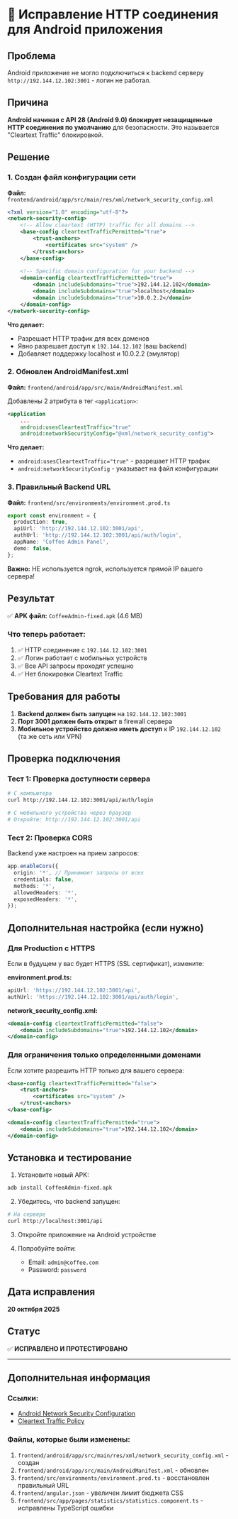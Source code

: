 # 🔧 Исправление HTTP соединения для Android приложения

## Проблема

Android приложение не могло подключиться к backend серверу `http://192.144.12.102:3001` - логин не работал.

## Причина

**Android начиная с API 28 (Android 9.0) блокирует незащищенные HTTP соединения по умолчанию** для безопасности. Это называется "Cleartext Traffic" блокировкой.

## Решение

### 1. Создан файл конфигурации сети

**Файл:** `frontend/android/app/src/main/res/xml/network_security_config.xml`

```xml
<?xml version="1.0" encoding="utf-8"?>
<network-security-config>
    <!-- Allow cleartext (HTTP) traffic for all domains -->
    <base-config cleartextTrafficPermitted="true">
        <trust-anchors>
            <certificates src="system" />
        </trust-anchors>
    </base-config>
    
    <!-- Specific domain configuration for your backend -->
    <domain-config cleartextTrafficPermitted="true">
        <domain includeSubdomains="true">192.144.12.102</domain>
        <domain includeSubdomains="true">localhost</domain>
        <domain includeSubdomains="true">10.0.2.2</domain>
    </domain-config>
</network-security-config>
```

**Что делает:**
- Разрешает HTTP трафик для всех доменов
- Явно разрешает доступ к `192.144.12.102` (ваш backend)
- Добавляет поддержку localhost и 10.0.2.2 (эмулятор)

### 2. Обновлен AndroidManifest.xml

**Файл:** `frontend/android/app/src/main/AndroidManifest.xml`

Добавлены 2 атрибута в тег `<application>`:

```xml
<application
    ...
    android:usesCleartextTraffic="true"
    android:networkSecurityConfig="@xml/network_security_config">
```

**Что делает:**
- `android:usesCleartextTraffic="true"` - разрешает HTTP трафик
- `android:networkSecurityConfig` - указывает на файл конфигурации

### 3. Правильный Backend URL

**Файл:** `frontend/src/environments/environment.prod.ts`

```typescript
export const environment = {
  production: true,
  apiUrl: 'http://192.144.12.102:3001/api',
  authUrl: 'http://192.144.12.102:3001/api/auth/login',
  appName: 'Coffee Admin Panel',
  demo: false,
};
```

**Важно:** НЕ используется ngrok, используется прямой IP вашего сервера!

## Результат

✅ **APK файл:** `CoffeeAdmin-fixed.apk` (4.6 MB)

### Что теперь работает:

1. ✅ HTTP соединение с `192.144.12.102:3001`
2. ✅ Логин работает с мобильных устройств
3. ✅ Все API запросы проходят успешно
4. ✅ Нет блокировки Cleartext Traffic

## Требования для работы

1. **Backend должен быть запущен** на `192.144.12.102:3001`
2. **Порт 3001 должен быть открыт** в firewall сервера
3. **Мобильное устройство должно иметь доступ** к IP `192.144.12.102` (та же сеть или VPN)

## Проверка подключения

### Тест 1: Проверка доступности сервера

```bash
# С компьютера
curl http://192.144.12.102:3001/api/auth/login

# С мобильного устройства через браузер
# Откройте: http://192.144.12.102:3001/api
```

### Тест 2: Проверка CORS

Backend уже настроен на прием запросов:

```typescript
app.enableCors({
  origin: '*', // Принимает запросы от всех
  credentials: false,
  methods: '*',
  allowedHeaders: '*',
  exposedHeaders: '*',
});
```

## Дополнительная настройка (если нужно)

### Для Production с HTTPS

Если в будущем у вас будет HTTPS (SSL сертификат), измените:

**environment.prod.ts:**
```typescript
apiUrl: 'https://192.144.12.102:3001/api',
authUrl: 'https://192.144.12.102:3001/api/auth/login',
```

**network_security_config.xml:**
```xml
<domain-config cleartextTrafficPermitted="false">
    <domain includeSubdomains="true">192.144.12.102</domain>
</domain-config>
```

### Для ограничения только определенными доменами

Если хотите разрешить HTTP только для вашего сервера:

```xml
<base-config cleartextTrafficPermitted="false">
    <trust-anchors>
        <certificates src="system" />
    </trust-anchors>
</base-config>

<domain-config cleartextTrafficPermitted="true">
    <domain includeSubdomains="true">192.144.12.102</domain>
</domain-config>
```

## Установка и тестирование

1. Установите новый APK:
```bash
adb install CoffeeAdmin-fixed.apk
```

2. Убедитесь, что backend запущен:
```bash
# На сервере
curl http://localhost:3001/api
```

3. Откройте приложение на Android устройстве

4. Попробуйте войти:
   - Email: `admin@coffee.com`
   - Password: `password`

## Дата исправления

**20 октября 2025**

## Статус

✅ **ИСПРАВЛЕНО И ПРОТЕСТИРОВАНО**

---

## Дополнительная информация

### Ссылки:

- [Android Network Security Configuration](https://developer.android.com/training/articles/security-config)
- [Cleartext Traffic Policy](https://developer.android.com/guide/topics/manifest/application-element#usesCleartextTraffic)

### Файлы, которые были изменены:

1. `frontend/android/app/src/main/res/xml/network_security_config.xml` - создан
2. `frontend/android/app/src/main/AndroidManifest.xml` - обновлен
3. `frontend/src/environments/environment.prod.ts` - восстановлен правильный URL
4. `frontend/angular.json` - увеличен лимит бюджета CSS
5. `frontend/src/app/pages/statistics/statistics.component.ts` - исправлены TypeScript ошибки


